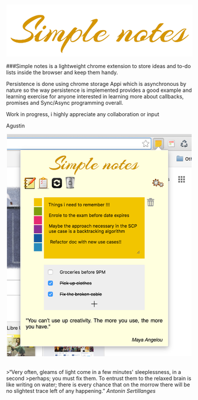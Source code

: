 
![Simple Notes](Images/header.png)



###Simple notes is a lightweight chrome extension to store ideas and to-do lists inside the browser and keep them handy.


Persistence is done using chrome storage Appi which is asynchronous by nature so the way persistence is implemented provides a good example and learning exercise for anyone interested in learning more about callbacks, promises and Sync/Async programming overall.
	

Work in progress, i highly appreciate any collaboration or input

Agustin

<p align="center">
<img src="Images/example.png" alt="Screenshot" width="500px" height="600px"/>
</p></br>
>“Very often, gleams of light come in a few minutes' sleeplessness, in a second
>perhaps; you must fix them. To entrust them to the relaxed brain is like writing on water; there is every chance that on the morrow there will be no slightest trace left of any happening.”  <cite>Antonin Sertillanges</cite> 
